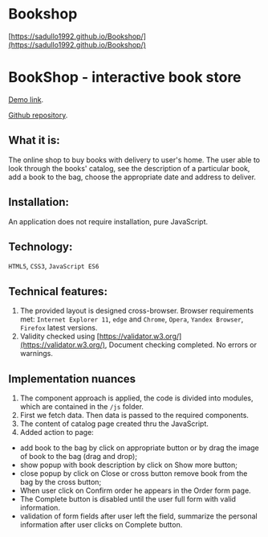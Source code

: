# Bookshop

[https://sadullo1992.github.io/Bookshop/](https://sadullo1992.github.io/Bookshop/)

# BookShop - interactive book store


[Demo link](https://sadullo1992.github.io/Bookshop/).

[Github repository](https://github.com/Sadullo1992/Bookshop).

## What it is:
The online shop to buy books with delivery to user's home. The user able to look through the books' catalog, see the description of a particular book, add a book to the bag, choose the appropriate date and address to deliver.

## Installation:
An application does not require installation, pure JavaScript.

## Technology:
```HTML5```, ```CSS3```, ```JavaScript ES6```

## Technical features:
1. The provided layout is designed cross-browser. Browser requirements met: ```Internet Explorer 11```, ```edge``` and ```Chrome```, ```Opera```, ```Yandex Browser```, ```Firefox``` latest versions.
2. Validity checked using [https://validator.w3.org/](https://validator.w3.org/), Document checking completed. No errors or warnings.

## Implementation nuances

1. The component approach is applied, the code is divided into modules, which are contained in the ```/js``` folder.
2. First we fetch data. Then data is passed to the required components.
3. The content of catalog page created thru the JavaScript.
4. Added action to page: 
- add book to the bag by click on appropriate button or by drag the image of book to the bag (drag and drop);
- show popup with book description by click on Show more button;
- close popup by click on Close or cross button
remove book from the bag by the cross button;
- When user click on Confirm order he appears in the Order form page.
- The Complete button is disabled until the user full form with valid information.
- validation of form fields after user left the field, summarize the personal information after user clicks on Complete button.